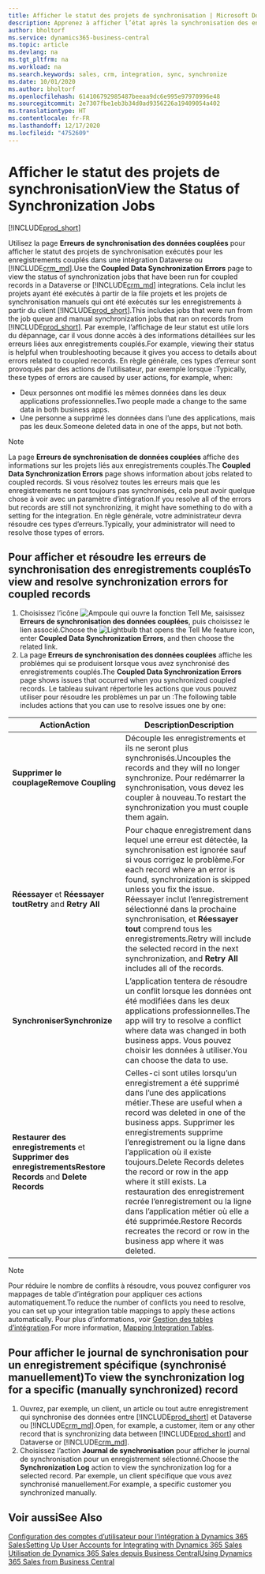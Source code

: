 ```yaml
---
title: Afficher le statut des projets de synchronisation | Microsoft Docs
description: Apprenez à afficher l’état après la synchronisation des enregistrements couplés.
author: bholtorf
ms.service: dynamics365-business-central
ms.topic: article
ms.devlang: na
ms.tgt_pltfrm: na
ms.workload: na
ms.search.keywords: sales, crm, integration, sync, synchronize
ms.date: 10/01/2020
ms.author: bholtorf
ms.openlocfilehash: 614106792985487beeaa9dc6e995e97970996e48
ms.sourcegitcommit: 2e7307fbe1eb3b34d0ad9356226a19409054a402
ms.translationtype: HT
ms.contentlocale: fr-FR
ms.lasthandoff: 12/17/2020
ms.locfileid: "4752609"
---
```

# <a name="view-the-status-of-synchronization-jobs"></a><span data-ttu-id="b7d47-103">Afficher le statut des projets de synchronisation</span><span class="sxs-lookup"><span data-stu-id="b7d47-103">View the Status of Synchronization Jobs</span></span>
[!INCLUDE[prod_short](includes/cc_data_platform_banner.md)]

<span data-ttu-id="b7d47-104">Utilisez la page **Erreurs de synchronisation des données couplées** pour afficher le statut des projets de synchronisation exécutés pour les enregistrements couplés dans une intégration Dataverse ou [!INCLUDE[crm_md](includes/crm_md.md)].</span><span class="sxs-lookup"><span data-stu-id="b7d47-104">Use the **Coupled Data Synchronization Errors** page to view the status of synchronization jobs that have been run for coupled records in a Dataverse or [!INCLUDE[crm_md](includes/crm_md.md)] integrations.</span></span> <span data-ttu-id="b7d47-105">Cela inclut les projets ayant été exécutés à partir de la file projets et les projets de synchronisation manuels qui ont été exécutés sur les enregistrements à partir du client [!INCLUDE[prod_short](includes/prod_short.md)].</span><span class="sxs-lookup"><span data-stu-id="b7d47-105">This includes jobs that were run from the job queue and manual synchronization jobs that ran on records from [!INCLUDE[prod_short](includes/prod_short.md)].</span></span> <span data-ttu-id="b7d47-106">Par exemple, l’affichage de leur statut est utile lors du dépannage, car il vous donne accès à des informations détaillées sur les erreurs liées aux enregistrements couplés.</span><span class="sxs-lookup"><span data-stu-id="b7d47-106">For example, viewing their status is helpful when troubleshooting because it gives you access to details about errors related to coupled records.</span></span> <span data-ttu-id="b7d47-107">En règle générale, ces types d’erreur sont provoqués par des actions de l’utilisateur, par exemple lorsque :</span><span class="sxs-lookup"><span data-stu-id="b7d47-107">Typically, these types of errors are caused by user actions, for example, when:</span></span>  

* <span data-ttu-id="b7d47-108">Deux personnes ont modifié les mêmes données dans les deux applications professionnelles.</span><span class="sxs-lookup"><span data-stu-id="b7d47-108">Two people made a change to the same data in both business apps.</span></span>
* <span data-ttu-id="b7d47-109">Une personne a supprimé les données dans l’une des applications, mais pas les deux.</span><span class="sxs-lookup"><span data-stu-id="b7d47-109">Someone deleted data in one of the apps, but not both.</span></span>

> [!Note]
> <span data-ttu-id="b7d47-110">La page **Erreurs de synchronisation de données couplées** affiche des informations sur les projets liés aux enregistrements couplés.</span><span class="sxs-lookup"><span data-stu-id="b7d47-110">The **Coupled Data Synchronization Errors** page shows information about jobs related to coupled records.</span></span> <span data-ttu-id="b7d47-111">Si vous résolvez toutes les erreurs mais que les enregistrements ne sont toujours pas synchronisés, cela peut avoir quelque chose à voir avec un paramètre d’intégration.</span><span class="sxs-lookup"><span data-stu-id="b7d47-111">If you resolve all of the errors but records are still not synchronizing, it might have something to do with a setting for the integration.</span></span> <span data-ttu-id="b7d47-112">En règle générale, votre administrateur devra résoudre ces types d’erreurs.</span><span class="sxs-lookup"><span data-stu-id="b7d47-112">Typically, your administrator will need to resolve those types of errors.</span></span>   

<!--

> [!VIDEO https://go.microsoft.com/fwlink/?linkid=2098171]

-->

## <a name="to-view-and-resolve-synchronization-errors-for-coupled-records"></a><span data-ttu-id="b7d47-113">Pour afficher et résoudre les erreurs de synchronisation des enregistrements couplés</span><span class="sxs-lookup"><span data-stu-id="b7d47-113">To view and resolve synchronization errors for coupled records</span></span>
1. <span data-ttu-id="b7d47-114">Choisissez l’icône ![Ampoule qui ouvre la fonction Tell Me](media/ui-search/search_small.png "Dites-moi ce que vous voulez faire"), saisissez **Erreurs de synchronisation des données couplées**, puis choisissez le lien associé.</span><span class="sxs-lookup"><span data-stu-id="b7d47-114">Choose the ![Lightbulb that opens the Tell Me feature](media/ui-search/search_small.png "Tell me what you want to do") icon, enter **Coupled Data Synchronization Errors**, and then choose the related link.</span></span>
2. <span data-ttu-id="b7d47-115">La page **Erreurs de synchronisation des données couplées** affiche les problèmes qui se produisent lorsque vous avez synchronisé des enregistrements couplés.</span><span class="sxs-lookup"><span data-stu-id="b7d47-115">The **Coupled Data Synchronization Errors** page shows issues that occurred when you synchronized coupled records.</span></span> <span data-ttu-id="b7d47-116">Le tableau suivant répertorie les actions que vous pouvez utiliser pour résoudre les problèmes un par un :</span><span class="sxs-lookup"><span data-stu-id="b7d47-116">The following table includes actions that you can use to resolve issues one by one:</span></span>

|<span data-ttu-id="b7d47-117">Action</span><span class="sxs-lookup"><span data-stu-id="b7d47-117">Action</span></span>|<span data-ttu-id="b7d47-118">Description</span><span class="sxs-lookup"><span data-stu-id="b7d47-118">Description</span></span>|
|----|----|
|<span data-ttu-id="b7d47-119">**Supprimer le couplage**</span><span class="sxs-lookup"><span data-stu-id="b7d47-119">**Remove Coupling**</span></span>|<span data-ttu-id="b7d47-120">Découple les enregistrements et ils ne seront plus synchronisés.</span><span class="sxs-lookup"><span data-stu-id="b7d47-120">Uncouples the records and they will no longer synchronize.</span></span> <span data-ttu-id="b7d47-121">Pour redémarrer la synchronisation, vous devez les coupler à nouveau.</span><span class="sxs-lookup"><span data-stu-id="b7d47-121">To restart the synchronization you must couple them again.</span></span> |
|<span data-ttu-id="b7d47-122">**Réessayer** et **Réessayer tout**</span><span class="sxs-lookup"><span data-stu-id="b7d47-122">**Retry** and **Retry All**</span></span>|<span data-ttu-id="b7d47-123">Pour chaque enregistrement dans lequel une erreur est détectée, la synchronisation est ignorée sauf si vous corrigez le problème.</span><span class="sxs-lookup"><span data-stu-id="b7d47-123">For each record where an error is found, synchronization is skipped unless you fix the issue.</span></span> <span data-ttu-id="b7d47-124">Réessayer inclut l’enregistrement sélectionné dans la prochaine synchronisation, et **Réessayer tout** comprend tous les enregistrements.</span><span class="sxs-lookup"><span data-stu-id="b7d47-124">Retry will include the selected record in the next synchronization, and **Retry All** includes all of the records.</span></span>|
|<span data-ttu-id="b7d47-125">**Synchroniser**</span><span class="sxs-lookup"><span data-stu-id="b7d47-125">**Synchronize**</span></span>|<span data-ttu-id="b7d47-126">L’application tentera de résoudre un conflit lorsque les données ont été modifiées dans les deux applications professionnelles.</span><span class="sxs-lookup"><span data-stu-id="b7d47-126">The app will try to resolve a conflict where data was changed in both business apps.</span></span> <span data-ttu-id="b7d47-127">Vous pouvez choisir les données à utiliser.</span><span class="sxs-lookup"><span data-stu-id="b7d47-127">You can choose the data to use.</span></span>|
|<span data-ttu-id="b7d47-128">**Restaurer des enregistrements** et **Supprimer des enregistrements**</span><span class="sxs-lookup"><span data-stu-id="b7d47-128">**Restore Records** and **Delete Records**</span></span>|<span data-ttu-id="b7d47-129">Celles-ci sont utiles lorsqu’un enregistrement a été supprimé dans l’une des applications métier.</span><span class="sxs-lookup"><span data-stu-id="b7d47-129">These are useful when a record was deleted in one of the business apps.</span></span> <span data-ttu-id="b7d47-130">Supprimer les enregistrements supprime l’enregistrement ou la ligne dans l’application où il existe toujours.</span><span class="sxs-lookup"><span data-stu-id="b7d47-130">Delete Records deletes the record or row in the app where it still exists.</span></span> <span data-ttu-id="b7d47-131">La restauration des enregistrement recrée l’enregistrement ou la ligne dans l’application métier où elle a été supprimée.</span><span class="sxs-lookup"><span data-stu-id="b7d47-131">Restore Records recreates the record or row in the business app where it was deleted.</span></span>|

> [!NOTE]
> <span data-ttu-id="b7d47-132">Pour réduire le nombre de conflits à résoudre, vous pouvez configurer vos mappages de table d’intégration pour appliquer ces actions automatiquement.</span><span class="sxs-lookup"><span data-stu-id="b7d47-132">To reduce the number of conflicts you need to resolve, you can set up your integration table mappings to apply these actions automatically.</span></span> <span data-ttu-id="b7d47-133">Pour plus d’informations, voir [Gestion des tables d’intégration](admin-how-to-modify-table-mappings-for-synchronization.md#mapping-integration-tables).</span><span class="sxs-lookup"><span data-stu-id="b7d47-133">For more information, [Mapping Integration Tables](admin-how-to-modify-table-mappings-for-synchronization.md#mapping-integration-tables).</span></span>

## <a name="to-view-the-synchronization-log-for-a-specific-manually-synchronized-record"></a><span data-ttu-id="b7d47-134">Pour afficher le journal de synchronisation pour un enregistrement spécifique (synchronisé manuellement)</span><span class="sxs-lookup"><span data-stu-id="b7d47-134">To view the synchronization log for a specific (manually synchronized) record</span></span>
1. <span data-ttu-id="b7d47-135">Ouvrez, par exemple, un client, un article ou tout autre enregistrement qui synchronise des données entre [!INCLUDE[prod_short](includes/prod_short.md)] et Dataverse ou [!INCLUDE[crm_md](includes/crm_md.md)].</span><span class="sxs-lookup"><span data-stu-id="b7d47-135">Open, for example, a customer, item or any other record that is synchronizing data between [!INCLUDE[prod_short](includes/prod_short.md)] and Dataverse or [!INCLUDE[crm_md](includes/crm_md.md)].</span></span>
2. <span data-ttu-id="b7d47-136">Choisissez l’action **Journal de synchronisation** pour afficher le journal de synchronisation pour un enregistrement sélectionné.</span><span class="sxs-lookup"><span data-stu-id="b7d47-136">Choose the **Synchronization Log** action to view the synchronization log for a selected record.</span></span> <span data-ttu-id="b7d47-137">Par exemple, un client spécifique que vous avez synchronisé manuellement.</span><span class="sxs-lookup"><span data-stu-id="b7d47-137">For example, a specific customer you synchronized manually.</span></span>

## <a name="see-also"></a><span data-ttu-id="b7d47-138">Voir aussi</span><span class="sxs-lookup"><span data-stu-id="b7d47-138">See Also</span></span>  
[<span data-ttu-id="b7d47-139">Configuration des comptes d’utilisateur pour l’intégration à Dynamics 365 Sales</span><span class="sxs-lookup"><span data-stu-id="b7d47-139">Setting Up User Accounts for Integrating with Dynamics 365 Sales</span></span>](admin-setting-up-integration-with-dynamics-sales.md)  
[<span data-ttu-id="b7d47-140">Utilisation de Dynamics 365 Sales depuis Business Central</span><span class="sxs-lookup"><span data-stu-id="b7d47-140">Using Dynamics 365 Sales from Business Central</span></span>](marketing-integrate-dynamicscrm.md)
